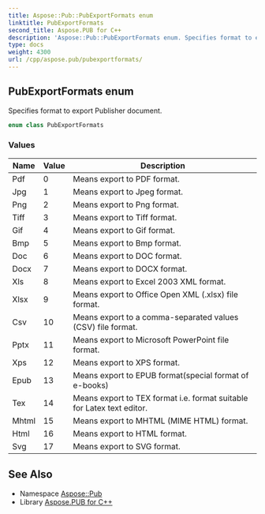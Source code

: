```yaml
---
title: Aspose::Pub::PubExportFormats enum
linktitle: PubExportFormats
second_title: Aspose.PUB for C++
description: 'Aspose::Pub::PubExportFormats enum. Specifies format to export Publisher document in C++.'
type: docs
weight: 4300
url: /cpp/aspose.pub/pubexportformats/
---
```

## PubExportFormats enum


Specifies format to export Publisher document.

```cpp
enum class PubExportFormats
```

### Values

| Name | Value | Description |
| --- | --- | --- |
| Pdf | 0 | Means export to PDF format. |
| Jpg | 1 | Means export to Jpeg format. |
| Png | 2 | Means export to Png format. |
| Tiff | 3 | Means export to Tiff format. |
| Gif | 4 | Means export to Gif format. |
| Bmp | 5 | Means export to Bmp format. |
| Doc | 6 | Means export to DOC format. |
| Docx | 7 | Means export to DOCX format. |
| Xls | 8 | Means export to Excel 2003 XML format. |
| Xlsx | 9 | Means export to Office Open XML (.xlsx) file format. |
| Csv | 10 | Means export to a comma-separated values (CSV) file format. |
| Pptx | 11 | Means export to Microsoft PowerPoint file format. |
| Xps | 12 | Means export to XPS format. |
| Epub | 13 | Means export to EPUB format(special format of e-books) |
| Tex | 14 | Means export to TEX format i.e. format suitable for Latex text editor. |
| Mhtml | 15 | Means export to MHTML (MIME HTML) format. |
| Html | 16 | Means export to HTML format. |
| Svg | 17 | Means export to SVG format. |

## See Also

* Namespace [Aspose::Pub](../)
* Library [Aspose.PUB for C++](../../)
